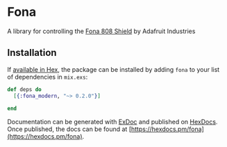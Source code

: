 # Fona

A library for controlling the [Fona 808 Shield](https://www.adafruit.com/product/2542) by Adafruit Industries


## Installation

If [available in Hex](https://hex.pm/docs/publish), the package can be installed
by adding `fona` to your list of dependencies in `mix.exs`:

```elixir
def deps do
  [{:fona_modern, "~> 0.2.0"}]
  
end
```

Documentation can be generated with [ExDoc](https://github.com/elixir-lang/ex_doc)
and published on [HexDocs](https://hexdocs.pm). Once published, the docs can
be found at [https://hexdocs.pm/fona](https://hexdocs.pm/fona).

